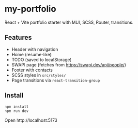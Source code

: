 # my-portfolio

React + Vite portfolio starter with MUI, SCSS, Router, transitions.

## Features
- Header with navigation
- Home (resume-like)
- TODO (saved to localStorage)
- SWAPI page (fetches from https://swapi.dev/api/people/)
- Footer with contacts
- SCSS styles in `src/styles/`
- Page transitions via `react-transition-group`

## Install
```bash
npm install
npm run dev
```

Open http://localhost:5173
